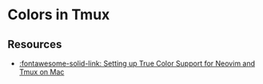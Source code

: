 Colors in Tmux
===

Resources
---
- [:fontawesome-solid-link: Setting up True Color Support for Neovim and Tmux on Mac](https://jdhao.github.io/2018/10/19/tmux_nvim_true_color/)

